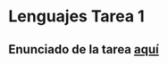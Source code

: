 # Lenguajes Tarea 1

## Enunciado de la tarea [aquí](https://pleiad.cl/teaching/cc4101/resources/tareas/2018-1/tarea1)
